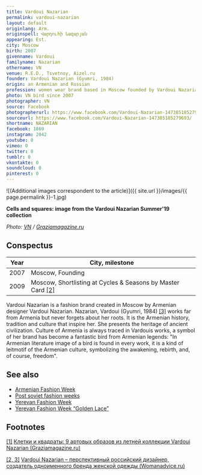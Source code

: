 ```yaml
---
title: Vardoui Nazarian
permalink: vardoui-nazarian
layout: default
originlang: Arm.
originspell: Վարդուհի Նազարյան
appearing: Est.
city: Moscow
birth: 2007
givenname: Vardoui
familyname: Nazarian
othername: VN
venue: R.E.D., Tsvetnoy, Aizel.ru
founder: Vardoui Nazarian (Gyumri, 1984)
origin: an Armenian and Russian
profession: women wear brand based in Moscow founded by Vardoui Nazarian in 2007
photo: VN bird since 2007
photographer: VN
source: Facebook
photographerurl: https://www.facebook.com/Vardoui-Nazarian-147385185279693/
sourceurl: https://www.facebook.com/Vardoui-Nazarian-147385185279693/
shortname: NAZARIAN
facebook: 1869
instagram: 2042
youtube: 0
vimeo: 0
twitter: 0
tumblr: 0
vkontakte: 0
soundcloud: 0
pinterest: 0
---
```


![(Additional images correspondent to the article)]({{ site.url }}/images/{{ page.permalink }}-1.jpg)

**Cells and squares: image from the Vardoui Nazarian Summer'19 collection**

*Photo: [VN](https://graziamagazine.ru/fashion/kletki-i-kvadraty-9-artovyh-obrazov-iz-letney-kollekcii-vardoui-nazarian) / [Graziamagazine.ru](https://graziamagazine.ru/fashion/kletki-i-kvadraty-9-artovyh-obrazov-iz-letney-kollekcii-vardoui-nazarian)*

## Сonspectus

|Year|City, milestone|
|-|-|
|2007|Moscow, Founding|
|2009|Moscow, Shortlisting at Cycles & Seasons by Master Card <span id="a2">[\[2\]](#f2)</span>|

Vardoui Nazarian is a fashion brand created in Moscow by Armenian designer Vardoui Nazarian. Nazarian, Vardoui (Gyumri, 1984) <span id="a2">[\[3\]](#f2)</span> works far from Armenia but never forgets about her roots. It is the Armenian history, tradition and culture that inspire her. She presents the heritage of ancient civilization. Culture of Armenia is always traced in Vardouis works, a symbol of her brand has become a fantastic bird from Armenian legends: "In Armenian literature image of a bird is found in every work, it is a kind of leitmotif of the Armenian culture, symbolizing the awakening, rebirth, and, of course, freedom".


## See also

+ [Armenian Fashion Week](armenian-fashion-week)
+ [Post soviet fashion weeks](post-soviet-fashion-weeks)
+ [Yerevan Fashion Week](yerevan-fashion-week)
+ [Yerevan Fashion Week “Golden Lace”](yerevan-fashion-week-golden-lace)

## Footnotes

[[1]](#a1) <span id="f1"></span> [Клетки и квадраты: 9 артовых образов из летней коллекции Vardoui Nazarian (Graziamagazine.ru)](https://graziamagazine.ru/fashion/kletki-i-kvadraty-9-artovyh-obrazov-iz-letney-kollekcii-vardoui-nazarian)

[[2, 3]](#a2) <span id="f2"></span> [Vardoui Nazarian – перспективный российский дизайнер, создатель одноименного бренда женской одежды (Womanadvice.ru)](https://womanadvice.ru/vardui-nazaryan)
